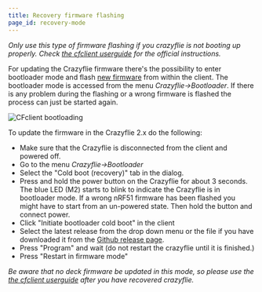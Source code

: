 ```yaml
---
title: Recovery firmware flashing
page_id: recovery-mode
---
```


_Only use this type of firmware flashing if you crazyflie is not booting up properly. Check [the cfclient userguide](/docs/userguides/userguide_client/index.md) for the official instructions._

For updating the Crazyflie firmware there\'s the possibility to enter
bootloader mode and flash [new
firmware](https://github.com/bitcraze/crazyflie-release/releases) from within the
client. The bootloader mode is accessed from the menu
*Crazyflie-\>Bootloader*. If there is any problem during the flashing or
a wrong firmware is flashed the process can just be started again.

![CFclient bootloading](/docs/images/bootloader-recovery.png)

To update the firmware in the Crazyflie 2.x do the following:

-   Make sure that the Crazyflie is disconnected from the client and
    powered off.
-   Go to the menu *Crazyflie-\>Bootloader*
-   Select the \"Cold boot (recovery)\" tab in the dialog.
-   Press and hold the power button on the Crazyflie for about 3 seconds. The blue LED (M2) starts to blink to indicate
    the Crazyflie is in bootloader mode. If a wrong nRF51 firmware has been flashed you might have to
    start from an un-powered state. Then hold the button and connect power.
-   Click \"Initiate bootloader cold boot\" in the client
-   Select the latest release from the drop down menu or the file if you have downloaded it from the [Github release page](https://github.com/bitcraze/crazyflie-release/releases).
-   Press \"Program\" and wait (do not restart the crazyflie until it is finished.)
-   Press \"Restart in firmware mode\"

_Be aware that no deck firmware be updated in this mode, so please use the [the cfclient userguide](/docs/userguides/userguide_client/index.md) after you have recovered crazyflie._
